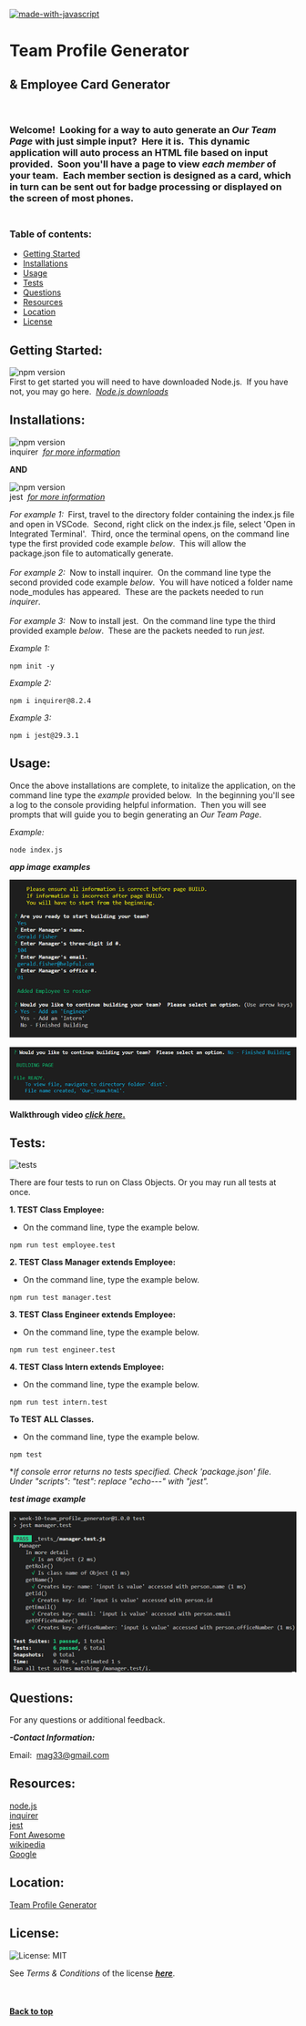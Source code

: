 [![made-with-javascript](https://img.shields.io/badge/Made%20with-JavaScript-1f425f.svg)](https://www.javascript.com)<br>
# **Team Profile Generator**

## **& Employee Card Generator**
<br>

### Welcome!&nbsp;&nbsp;Looking for a way to auto generate an *Our Team Page* with just simple input?&nbsp;&nbsp;Here it is.&nbsp;&nbsp;This dynamic application will auto process an HTML file based on input provided.&nbsp;&nbsp;Soon you'll have a page to view *each member* of your team.&nbsp;&nbsp;Each member section is designed as a card, which in turn can be sent out for badge processing or displayed on the screen of most phones.<br><br>

### **Table of contents:**

- [Getting Started](#getting)
- [Installations](#installations)
- [Usage](#usage)
- [Tests](#tests)
- [Questions](#questions)
- [Resources](#resources)
- [Location](#location)
- [License](#license)

## Getting Started:

![npm version](https://img.shields.io/badge/node-v18.12.1-9cf)<br>First to get started you will need to have downloaded Node.js.&nbsp;&nbsp;If you have not, you may go here.&nbsp;&nbsp;[*Node.js downloads*](https://nodejs.org/en/download/)

## Installations:
  
![npm version](https://img.shields.io/badge/inquirer-v8.2.4-9cf)<br>inquirer&nbsp;&nbsp;[*for more information*](https://www.npmjs.com/package/inquirer)

**AND**

![npm version](https://img.shields.io/badge/jest-v29.3.1-9cf)<br>jest&nbsp;&nbsp;[*for more information*](https://jestjs.io/)
  
*For example 1:*&nbsp;&nbsp;First, travel to the directory folder containing the index.js file and open in VSCode.&nbsp;&nbsp;Second, right click on the index.js file, select 'Open in Integrated Terminal'.&nbsp;&nbsp;Third, once the terminal opens, on the command line type the first provided code example *below*.&nbsp;&nbsp;This will allow the package.json file to automatically generate.<br><br>*For example 2:*&nbsp;&nbsp;Now to install inquirer.&nbsp;&nbsp;On the command line type the second provided code example *below*.&nbsp;&nbsp;You will have noticed a folder name node_modules has appeared.&nbsp;&nbsp;These are the packets needed to run *inquirer*.<br><br>*For example 3:*&nbsp;&nbsp;Now to install jest.&nbsp;&nbsp;On the command line type the third provided example *below*.&nbsp;&nbsp;These are the packets needed to run *jest*.

*Example 1:*
```shell
npm init -y
```

*Example 2:*
```shell
npm i inquirer@8.2.4
```

*Example 3:*
```shell
npm i jest@29.3.1
```

## Usage:
  
Once the above installations are complete, to initalize the application, on the command line type the *example* provided below.&nbsp;&nbsp;In the beginning you'll see a log to the console providing helpful information.&nbsp;&nbsp;Then you will see prompts that will guide you to begin generating an *Our Team Page*.

*Example:*
```shell
node index.js
```

***app image examples***

![app question example](./assets/questionsImageSample.png)

![app finished example](./assets/finishedImageSample.png)

**Walkthrough video [*click here*.](https://drive.google.com/file/d/1HTV8m964FZ4wyOH22kFepxWNp-PtUT4d/view)**

## Tests:

![tests](https://img.shields.io/badge/tests-passed-brightgreen)

There are four tests to run on Class Objects.  Or you may run all tests at once.

**1. TEST Class Employee:**
-   On the command line, type the example below.
```shell
npm run test employee.test
```

**2. TEST Class Manager extends Employee:**
-   On the command line, type the example below.
```shell
npm run test manager.test
```

**3. TEST Class Engineer extends Employee:**
-   On the command line, type the example below.
```shell
npm run test engineer.test
```

**4. TEST Class Intern extends Employee:**
-   On the command line, type the example below.
```shell
npm run test intern.test
```

**To TEST ALL Classes.**
-   On the command line, type the example below.
```shell
npm test
```

**If console error returns no tests specified.  Check 'package.json' file.  Under "scripts": "test": replace "echo---" with "jest".*

***test image example***

![app test example](./assets/testImageSample.png)

## Questions:

For any questions or additional feedback.

**_-Contact Information:_**

Email:&nbsp;&nbsp;[mag33@gmail.com](mag33@gmail.com)
## Resources:

[node.js](https://nodejs.org/en/docs/)<br>[inquirer](https://www.npmjs.com/package/inquirer?activeTab=readme)<br>[jest](https://jestjs.io/)<br>[Font Awesome](https://fontawesome.com/)<br>[wikipedia](https://en.wikipedia.org/wiki/List_of_colloquial_names_for_universities_and_colleges_in_the_United_States)<br>[Google](https://www.google.com)

## Location:

[Team Profile Generator](https://github.com/zMag33z/week-10-Team_Profile_Generator)

## License:
  
![License: MIT](https://img.shields.io/badge/license-MIT-brightgreen)
  
See *Terms & Conditions* of the license [***here***](https://opensource.org/licenses/MIT).

<br>


#### [**Back to top**](#)